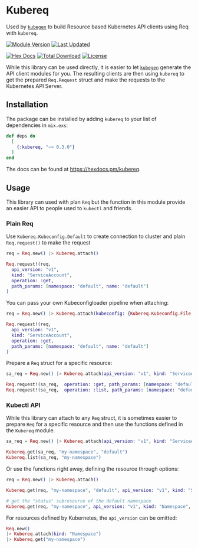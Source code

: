 # Kubereq

Used by [`kubegen`](https://github.com/mruoss/kubegen) to build Resource based
Kubernetes API clients using Req with `kubereq`.

[![Module Version](https://img.shields.io/hexpm/v/kubereq.svg)](https://hex.pm/packages/kubereq)
[![Last Updated](https://img.shields.io/github/last-commit/mruoss/kubereq.svg)](https://github.com/mruoss/kubereq/commits/main)

[![Hex Docs](https://img.shields.io/badge/hex-docs-lightgreen.svg)](https://hexdocs.pm/kubereq/)
[![Total Download](https://img.shields.io/hexpm/dt/kubereq.svg)](https://hex.pm/packages/kubereq)
[![License](https://img.shields.io/hexpm/l/kubereq.svg)](https://github.com/mruoss/kubereq/blob/main/LICENSE.md)

While this library can be used directly, it is easier to let
[`kubegen`](https://github.com/mruoss/kubegen) generate the API client modules
for you. The resulting clients are then using `kubereq` to get the prepared
`Req.Request` struct and make the requests to the Kubernetes API Server.

## Installation

The package can be installed by adding `kubereq` to your list of dependencies in
`mix.exs`:

```elixir
def deps do
  [
    {:kubereq, "~> 0.3.0"}
  ]
end
```

The docs can be found at <https://hexdocs.pm/kubereq>.

## Usage

This library can used with plan `Req` but the function in this module
provide an easier API to people used to `kubectl` and friends.

### Plain Req

Use `Kubereq.Kubeconfig.Default` to create connection to cluster and
plain `Req.request()` to make the request

```ex
req = Req.new() |> Kubereq.attach()

Req.request!(req,
  api_version: "v1",
  kind: "ServiceAccount",
  operation: :get,
  path_params: [namespace: "default", name: "default"]
)
```

You can pass your own Kubeconfigloader pipeline when attaching:

```ex
req = Req.new() |> Kubereq.attach(kubeconfig: {Kubereq.Kubeconfig.File, path: "/path/to/kubeconfig.yaml"})

Req.request!(req,
  api_version: "v1",
  kind: "ServiceAccount",
  operation: :get,
  path_params: [namespace: "default", name: "default"]
)
```

Prepare a `Req` struct for a specific resource:

```ex
sa_req = Req.new() |> Kubereq.attach(api_version: "v1", kind: "ServiceAccount")

Req.request!(sa_req,  operation: :get, path_params: [namespace: "default", name: "default"])
Req.request!(sa_req,  operation: :list, path_params: [namespace: "default"])
```

### Kubectl API

While this library can attach to any `Req` struct, it is sometimes easier
to prepare `Req` for a specific resource and then use the functions
defined in the `Kubereq` module.

```ex
sa_req = Req.new() |> Kubereq.attach(api_version: "v1", kind: "ServiceAccount")

Kubereq.get(sa_req, "my-namespace", "default")
Kubereq.list(sa_req, "my-namespace")
```

Or use the functions right away, defining the resource through options:

```ex
req = Req.new() |> Kubereq.attach()

Kubereq.get(req, "my-namespace", "default", api_version: "v1", kind: "ServiceAccount")

# get the "status" subresource of the default namespace
Kubereq.get(req, "my-namespace", api_version: "v1", kind: "Namespace", subresource: "status")
```

For resources defined by Kubernetes, the `api_version` can be omitted:

```ex
Req.new()
|> Kubereq.attach(kind: "Namespace")
|> Kubereq.get("my-namespace")
```
